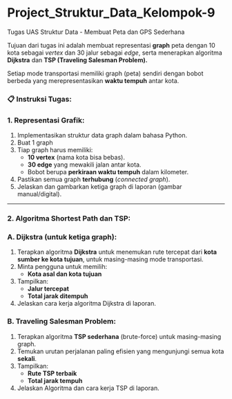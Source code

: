 # Project_Struktur_Data_Kelompok-9
Tugas UAS Struktur Data - Membuat Peta dan GPS Sederhana

Tujuan dari tugas ini adalah membuat representasi **graph** peta dengan 10 kota sebagai *vertex* dan 30 jalur sebagai *edge*, serta menerapkan algoritma **Dijkstra** dan **TSP (Traveling Salesman Problem).**

Setiap mode transportasi memiliki graph (peta) sendiri dengan bobot berbeda yang merepresentasikan **waktu tempuh** antar kota.

### **📋 Instruksi Tugas:**

### **1. Representasi Grafik:**

1. Implementasikan struktur data graph dalam bahasa Python.
2. Buat 1 graph
3. Tiap graph harus memiliki:
    - **10 vertex** (nama kota bisa bebas).
    - **30 edge** yang mewakili jalan antar kota.
    - Bobot berupa **perkiraan waktu tempuh** dalam kilometer.
4. Pastikan semua graph **terhubung** (*connected graph*).
5. Jelaskan dan gambarkan ketiga graph di laporan (gambar manual/digital).

---

### **2. Algoritma Shortest Path dan TSP:**

### **A. Dijkstra (untuk ketiga graph):**

1. Terapkan algoritma **Dijkstra** untuk menemukan rute tercepat dari **kota sumber ke kota tujuan**, untuk masing-masing mode transportasi.
2. Minta pengguna untuk memilih:
    - **Kota asal dan kota tujuan**
3. Tampilkan:
    - **Jalur tercepat**
    - **Total jarak ditempuh**
4. Jelaskan cara kerja algoritma Dijkstra di laporan.

### **B. Traveling Salesman Problem:**

1. Terapkan algoritma **TSP sederhana** (brute-force) untuk masing-masing graph.
2. Temukan urutan perjalanan paling efisien yang mengunjungi semua kota **sekali**.
3. Tampilkan:
    - **Rute TSP terbaik**
    - **Total jarak tempuh**
4. Jelaskan Algoritma dan cara kerja TSP di laporan.
